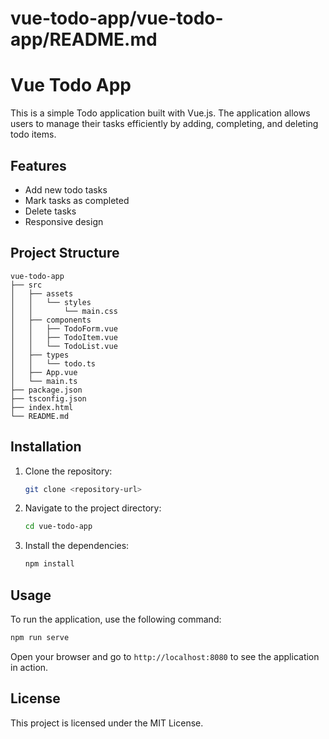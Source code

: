 # vue-todo-app/vue-todo-app/README.md

# Vue Todo App

This is a simple Todo application built with Vue.js. The application allows users to manage their tasks efficiently by adding, completing, and deleting todo items.

## Features

- Add new todo tasks
- Mark tasks as completed
- Delete tasks
- Responsive design

## Project Structure

```
vue-todo-app
├── src
│   ├── assets
│   │   └── styles
│   │       └── main.css
│   ├── components
│   │   ├── TodoForm.vue
│   │   ├── TodoItem.vue
│   │   └── TodoList.vue
│   ├── types
│   │   └── todo.ts
│   ├── App.vue
│   └── main.ts
├── package.json
├── tsconfig.json
├── index.html
└── README.md
```

## Installation

1. Clone the repository:
   ```bash
   git clone <repository-url>
   ```
2. Navigate to the project directory:
   ```bash
   cd vue-todo-app
   ```
3. Install the dependencies:
   ```bash
   npm install
   ```

## Usage

To run the application, use the following command:

```bash
npm run serve
```

Open your browser and go to `http://localhost:8080` to see the application in action.

## License

This project is licensed under the MIT License.
